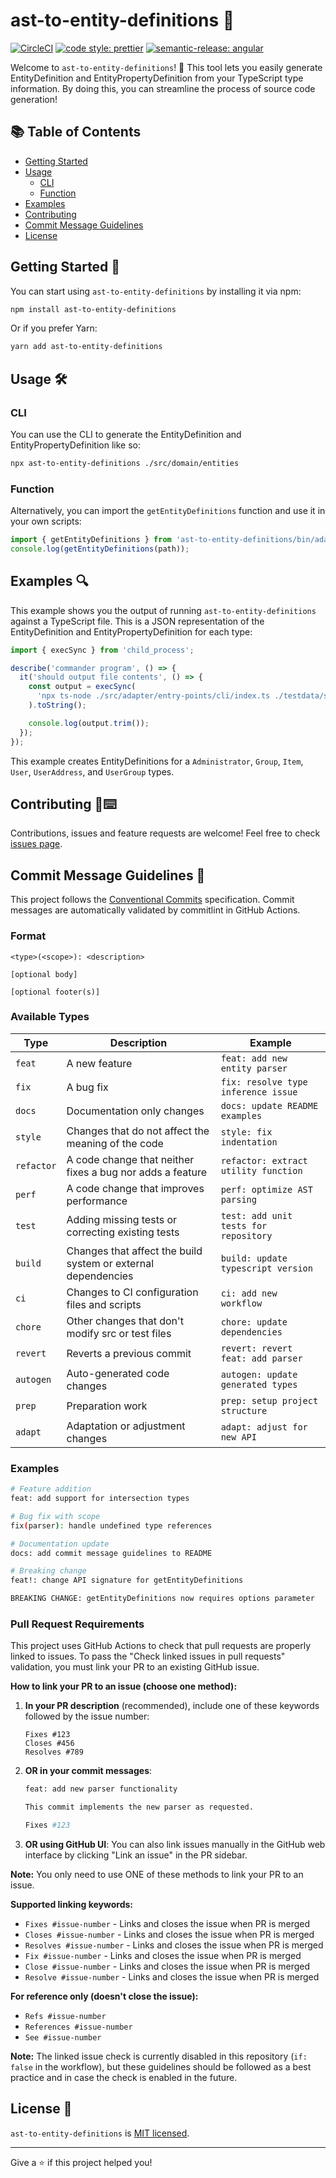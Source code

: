 # ast-to-entity-definitions 🚀

[![CircleCI](https://dl.circleci.com/status-badge/img/gh/HiromiShikata/ast-to-entity-definitions/tree/main.svg?style=svg)](https://dl.circleci.com/status-badge/redirect/gh/HiromiShikata/ast-to-entity-definitions/tree/main)
[![code style: prettier](https://img.shields.io/badge/code_style-prettier-ff69b4.svg?style=flat-square)](https://github.com/prettier/prettier)
[![semantic-release: angular](https://img.shields.io/badge/semantic--release-angular-e10079?logo=semantic-release)](https://github.com/semantic-release/semantic-release)

Welcome to `ast-to-entity-definitions`! 🎉 This tool lets you easily generate EntityDefinition and EntityPropertyDefinition from your TypeScript type information. By doing this, you can streamline the process of source code generation!

## 📚 Table of Contents

- [Getting Started](#getting-started-rocket)
- [Usage](#usage-wrench)
  - [CLI](#cli)
  - [Function](#function)
- [Examples](#examples-mag)
- [Contributing](#contributing-hammer_and_wrench)
- [Commit Message Guidelines](#commit-message-guidelines-memo)
- [License](#license-scroll)

## Getting Started 🚀

You can start using `ast-to-entity-definitions` by installing it via npm:

```bash
npm install ast-to-entity-definitions
```

Or if you prefer Yarn:

```bash
yarn add ast-to-entity-definitions
```

## Usage 🛠️

### CLI

You can use the CLI to generate the EntityDefinition and EntityPropertyDefinition like so:

```bash
npx ast-to-entity-definitions ./src/domain/entities
```

### Function

Alternatively, you can import the `getEntityDefinitions` function and use it in your own scripts:

```typescript
import { getEntityDefinitions } from 'ast-to-entity-definitions/bin/adapter/entry-points/function/index';
console.log(getEntityDefinitions(path));
```

## Examples 🔍

This example shows you the output of running `ast-to-entity-definitions` against a TypeScript file. This is a JSON representation of the EntityDefinition and EntityPropertyDefinition for each type:

```javascript
import { execSync } from 'child_process';

describe('commander program', () => {
  it('should output file contents', () => {
    const output = execSync(
      'npx ts-node ./src/adapter/entry-points/cli/index.ts ./testdata/src/domain/entities',
    ).toString();

    console.log(output.trim());
  });
});
```

This example creates EntityDefinitions for a `Administrator`, `Group`, `Item`, `User`, `UserAddress`, and `UserGroup` types.

## Contributing 🔨⌨️

Contributions, issues and feature requests are welcome! Feel free to check [issues page](https://github.com/HiromiShikata/ast-to-entity-definitions/issues).

## Commit Message Guidelines 📝

This project follows the [Conventional Commits](https://www.conventionalcommits.org/) specification. Commit messages are automatically validated by commitlint in GitHub Actions.

### Format

```
<type>(<scope>): <description>

[optional body]

[optional footer(s)]
```

### Available Types

| Type       | Description                                                   | Example                               |
| ---------- | ------------------------------------------------------------- | ------------------------------------- |
| `feat`     | A new feature                                                 | `feat: add new entity parser`         |
| `fix`      | A bug fix                                                     | `fix: resolve type inference issue`   |
| `docs`     | Documentation only changes                                    | `docs: update README examples`        |
| `style`    | Changes that do not affect the meaning of the code            | `style: fix indentation`              |
| `refactor` | A code change that neither fixes a bug nor adds a feature     | `refactor: extract utility function`  |
| `perf`     | A code change that improves performance                       | `perf: optimize AST parsing`          |
| `test`     | Adding missing tests or correcting existing tests             | `test: add unit tests for repository` |
| `build`    | Changes that affect the build system or external dependencies | `build: update typescript version`    |
| `ci`       | Changes to CI configuration files and scripts                 | `ci: add new workflow`                |
| `chore`    | Other changes that don't modify src or test files             | `chore: update dependencies`          |
| `revert`   | Reverts a previous commit                                     | `revert: revert feat: add parser`     |
| `autogen`  | Auto-generated code changes                                   | `autogen: update generated types`     |
| `prep`     | Preparation work                                              | `prep: setup project structure`       |
| `adapt`    | Adaptation or adjustment changes                              | `adapt: adjust for new API`           |

### Examples

```bash
# Feature addition
feat: add support for intersection types

# Bug fix with scope
fix(parser): handle undefined type references

# Documentation update
docs: add commit message guidelines to README

# Breaking change
feat!: change API signature for getEntityDefinitions

BREAKING CHANGE: getEntityDefinitions now requires options parameter
```

### Pull Request Requirements

This project uses GitHub Actions to check that pull requests are properly linked to issues. To pass the "Check linked issues in pull requests" validation, you must link your PR to an existing GitHub issue.

**How to link your PR to an issue (choose one method):**

1. **In your PR description** (recommended), include one of these keywords followed by the issue number:

   ```
   Fixes #123
   Closes #456
   Resolves #789
   ```

2. **OR in your commit messages**:

   ```bash
   feat: add new parser functionality

   This commit implements the new parser as requested.

   Fixes #123
   ```

3. **OR using GitHub UI**: You can also link issues manually in the GitHub web interface by clicking "Link an issue" in the PR sidebar.

**Note:** You only need to use ONE of these methods to link your PR to an issue.

**Supported linking keywords:**

- `Fixes #issue-number` - Links and closes the issue when PR is merged
- `Closes #issue-number` - Links and closes the issue when PR is merged
- `Resolves #issue-number` - Links and closes the issue when PR is merged
- `Fix #issue-number` - Links and closes the issue when PR is merged
- `Close #issue-number` - Links and closes the issue when PR is merged
- `Resolve #issue-number` - Links and closes the issue when PR is merged

**For reference only (doesn't close the issue):**

- `Refs #issue-number`
- `References #issue-number`
- `See #issue-number`

**Note:** The linked issue check is currently disabled in this repository (`if: false` in the workflow), but these guidelines should be followed as a best practice and in case the check is enabled in the future.

## License 📜

`ast-to-entity-definitions` is [MIT licensed](https://github.com/HiromiShikata/ast-to-entity-definitions/blob/main/LICENSE).

---

Give a ⭐️ if this project helped you!
